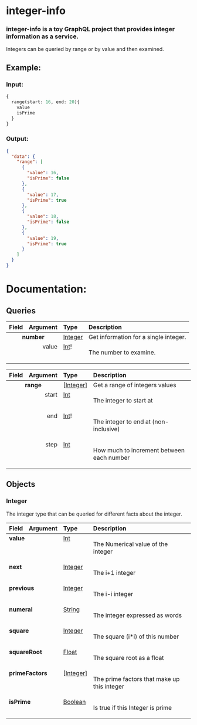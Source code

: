 # integer-info
### integer-info is a toy GraphQL project that provides integer information as a service.

Integers can be queried by range or by value and then examined.

## Example:

### Input:

``` GraphQL
{
  range(start: 16, end: 20){
    value
    isPrime
  }
}
```
### Output: 

``` json
{
  "data": {
    "range": [
      {
        "value": 16,
        "isPrime": false
      },
      {
        "value": 17,
        "isPrime": true
      },
      {
        "value": 18,
        "isPrime": false
      },
      {
        "value": 19,
        "isPrime": true
      }
    ]
  }
}
```

# Documentation:

## Queries
<table>
<thead>
<tr>
<th align="left">Field</th>
<th align="right">Argument</th>
<th align="left">Type</th>
<th align="left">Description</th>
</tr>
</thead>
<tbody>
<tr>
<td colspan="2" align="center" valign="middle"><strong>number</strong></td>
<td valign="top"><a href="#integer">Integer</a></td>
<td>
Get information for a single integer.
</td>
</tr>
<tr>
<td colspan="2" align="right" valign="top">value</td>
<td valign="top"><a href="#int">Int</a>!</td>
<td>

The number to examine.

</td>
</tr>
</tbody>
</table>
<table>
<thead>
<tr>
<th align="left">Field</th>
<th align="right">Argument</th>
<th align="left">Type</th>
<th align="left">Description</th>
</tr>
</thead>
<tbody>
<tr>
<td colspan="2" align="center" valign="middle"><strong>range</strong></td>
<td valign="top">[<a href="#integer">Integer</a>]</td>
<td>
Get a range of integers values
</td>
</tr>


</td>
</tr>
<tr>
<td colspan="2" align="right" valign="top">start</td>
<td valign="top"><a href="#int">Int</a></td>
<td>

The integer to start at

</td>
</tr>
<tr>
<td colspan="2" align="right" valign="top">end</td>
<td valign="top"><a href="#int">Int</a>!</td>
<td>

The integer to end at (non-inclusive)

</td>
</tr>
<tr>
<td colspan="2" align="right" valign="top">step</td>
<td valign="top"><a href="#int">Int</a></td>
<td>

How much to increment between each number

</td>
</tr>
</tbody>
</table>

## Objects

### Integer

The integer type that can be queried 
for different facts about the integer.

<table>
<thead>
<tr>
<th align="left">Field</th>
<th align="right">Argument</th>
<th align="left">Type</th>
<th align="left">Description</th>
</tr>
</thead>
<tbody>
<tr>
<td colspan="2" valign="top"><strong>value</strong></td>
<td valign="top"><a href="#int">Int</a></td>
<td>

The Numerical value of the integer

</td>
</tr>
<tr>
<td colspan="2" valign="top"><strong>next</strong></td>
<td valign="top"><a href="#integer">Integer</a></td>
<td>

The i+1 integer

</td>
</tr>
<tr>
<td colspan="2" valign="top"><strong>previous</strong></td>
<td valign="top"><a href="#integer">Integer</a></td>
<td>

The i-i integer

</td>
</tr>
<tr>
<td colspan="2" valign="top"><strong>numeral</strong></td>
<td valign="top"><a href="#string">String</a></td>
<td>

The integer expressed as words

</td>
</tr>
<tr>
<td colspan="2" valign="top"><strong>square</strong></td>
<td valign="top"><a href="#integer">Integer</a></td>
<td>

The square (i*i) of this number

</td>
</tr>
<tr>
<td colspan="2" valign="top"><strong>squareRoot</strong></td>
<td valign="top"><a href="#float">Float</a></td>
<td>

The square root as a float

</td>
</tr>
<tr>
<td colspan="2" valign="top"><strong>primeFactors</strong></td>
<td valign="top">[<a href="#integer">Integer</a>]</td>
<td>

The prime factors that make up this integer

</td>
</tr>
<tr>
<td colspan="2" valign="top"><strong>isPrime</strong></td>
<td valign="top"><a href="#boolean">Boolean</a></td>
<td>

Is true if this Integer is prime

</td>
</tr>
</tbody>
</table>
